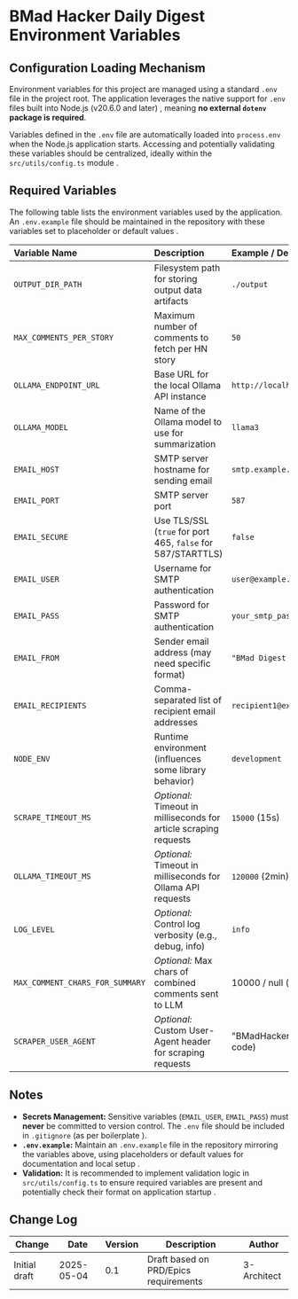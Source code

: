 # BMad Hacker Daily Digest Environment Variables

## Configuration Loading Mechanism

Environment variables for this project are managed using a standard `.env` file in the project root. The application leverages the native support for `.env` files built into Node.js (v20.6.0 and later) , meaning **no external `dotenv` package is required**.

Variables defined in the `.env` file are automatically loaded into `process.env` when the Node.js application starts. Accessing and potentially validating these variables should be centralized, ideally within the `src/utils/config.ts` module .

## Required Variables

The following table lists the environment variables used by the application. An `.env.example` file should be maintained in the repository with these variables set to placeholder or default values .

| Variable Name                   | Description                                                       | Example / Default Value                  | Required? | Sensitive? | Source        |
| :------------------------------ | :---------------------------------------------------------------- | :--------------------------------------- | :-------- | :--------- | :------------ |
| `OUTPUT_DIR_PATH`               | Filesystem path for storing output data artifacts                 | `./output`                               | Yes       | No         | Epic 1        |
| `MAX_COMMENTS_PER_STORY`        | Maximum number of comments to fetch per HN story                  | `50`                                     | Yes       | No         | PRD           |
| `OLLAMA_ENDPOINT_URL`           | Base URL for the local Ollama API instance                        | `http://localhost:11434`                 | Yes       | No         | Epic 4        |
| `OLLAMA_MODEL`                  | Name of the Ollama model to use for summarization                 | `llama3`                                 | Yes       | No         | Epic 4        |
| `EMAIL_HOST`                    | SMTP server hostname for sending email                            | `smtp.example.com`                       | Yes       | No         | Epic 5        |
| `EMAIL_PORT`                    | SMTP server port                                                  | `587`                                    | Yes       | No         | Epic 5        |
| `EMAIL_SECURE`                  | Use TLS/SSL (`true` for port 465, `false` for 587/STARTTLS)       | `false`                                  | Yes       | No         | Epic 5        |
| `EMAIL_USER`                    | Username for SMTP authentication                                  | `user@example.com`                       | Yes       | **Yes**    | Epic 5        |
| `EMAIL_PASS`                    | Password for SMTP authentication                                  | `your_smtp_password`                     | Yes       | **Yes**    | Epic 5        |
| `EMAIL_FROM`                    | Sender email address (may need specific format)                   | `"BMad Digest <digest@example.com>"`     | Yes       | No         | Epic 5        |
| `EMAIL_RECIPIENTS`              | Comma-separated list of recipient email addresses                 | `recipient1@example.com,r2@test.org`     | Yes       | No         | Epic 5        |
| `NODE_ENV`                      | Runtime environment (influences some library behavior)            | `development`                            | No        | No         | Standard Node |
| `SCRAPE_TIMEOUT_MS`             | _Optional:_ Timeout in milliseconds for article scraping requests | `15000` (15s)                            | No        | No         | Good Practice |
| `OLLAMA_TIMEOUT_MS`             | _Optional:_ Timeout in milliseconds for Ollama API requests       | `120000` (2min)                          | No        | No         | Good Practice |
| `LOG_LEVEL`                     | _Optional:_ Control log verbosity (e.g., debug, info)             | `info`                                   | No        | No         | Good Practice |
| `MAX_COMMENT_CHARS_FOR_SUMMARY` | _Optional:_ Max chars of combined comments sent to LLM            | 10000 / null (uses all if not set)       | No        | No         | Arch Decision |
| `SCRAPER_USER_AGENT`            | _Optional:_ Custom User-Agent header for scraping requests        | "BMadHackerDigest/0.1" (Default in code) | No        | No         | Arch Decision |

## Notes

- **Secrets Management:** Sensitive variables (`EMAIL_USER`, `EMAIL_PASS`) must **never** be committed to version control. The `.env` file should be included in `.gitignore` (as per boilerplate ).
- **`.env.example`:** Maintain an `.env.example` file in the repository mirroring the variables above, using placeholders or default values for documentation and local setup .
- **Validation:** It is recommended to implement validation logic in `src/utils/config.ts` to ensure required variables are present and potentially check their format on application startup .

## Change Log

| Change        | Date       | Version | Description                           | Author      |
| ------------- | ---------- | ------- | ------------------------------------- | ----------- |
| Initial draft | 2025-05-04 | 0.1     | Draft based on PRD/Epics requirements | 3-Architect |
